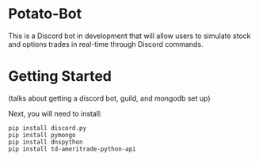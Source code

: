 # Potato-Bot
This is a Discord bot in development that will allow users to simulate stock and options trades in real-time through Discord commands.
# Getting Started
(talks about getting a discord bot, guild, and mongodb set up)

Next, you will need to install:
```
pip install discord.py
pip install pymongo
pip install dnspython
pip install td-ameritrade-python-api
```
